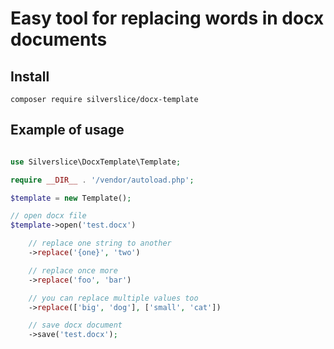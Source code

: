 Easy tool for replacing words in docx documents
============================================================

## Install

`composer require silverslice/docx-template`

## Example of usage

```php

use Silverslice\DocxTemplate\Template;

require __DIR__ . '/vendor/autoload.php';

$template = new Template();

// open docx file
$template->open('test.docx')

    // replace one string to another
    ->replace('{one}', 'two')

    // replace once more
    ->replace('foo', 'bar')

    // you can replace multiple values too
    ->replace(['big', 'dog'], ['small', 'cat'])

    // save docx document
    ->save('test.docx');
```